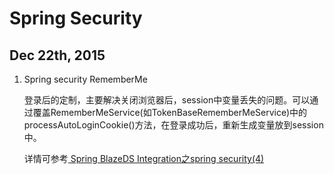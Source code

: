 # Spring Security

## Dec 22th, 2015

1. Spring security RememberMe 

    登录后的定制，主要解决关闭浏览器后，session中变量丢失的问题。可以通过覆盖RememberMeService(如TokenBaseRememberMeService)中的processAutoLoginCookie()方法，在登录成功后，重新生成变量放到session中。 
    
    详情可参考[ Spring BlazeDS Integration之spring security(4)](http://blog.csdn.net/miqi770/article/details/44057969)


